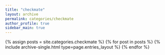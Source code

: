 ```yaml
---
title: "checkmate"
layout: archive
permalink: categories/checkmate
author_profile: true
sidebar_main: true
---
```



{% assign posts = site.categories.checkmate %}
{% for post in posts %} {% include archive-single.html type=page.entries_layout %} {% endfor %}